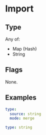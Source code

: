 # Import



## Type

Any of:

* Map (Hash)
* String

## Flags

None.


## Examples

```yaml
type:
  source: string
  mode: merge
```

```yaml
type: string

```
